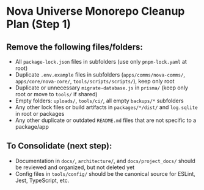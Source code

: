 # Nova Universe Monorepo Cleanup Plan (Step 1)

## Remove the following files/folders:
- All `package-lock.json` files in subfolders (use only `pnpm-lock.yaml` at root)
- Duplicate `.env.example` files in subfolders (`apps/comms/nova-comms/`, `apps/core/nova-core/`, `tools/scripts/scripts/`), keep only root
- Duplicate or unnecessary `migrate-database.js` in `prisma/` (keep only root or move to `tools/` if shared)
- Empty folders: `uploads/`, `tools/ci/`, all empty `backups/*` subfolders
- Any other lock files or build artifacts in `packages/*/dist/` and `log.sqlite` in root or packages
- Any other duplicate or outdated `README.md` files that are not specific to a package/app

## To Consolidate (next step):
- Documentation in `docs/`, `architecture/`, and `docs/project_docs/` should be reviewed and organized, but not deleted yet
- Config files in `tools/config/` should be the canonical source for ESLint, Jest, TypeScript, etc.
